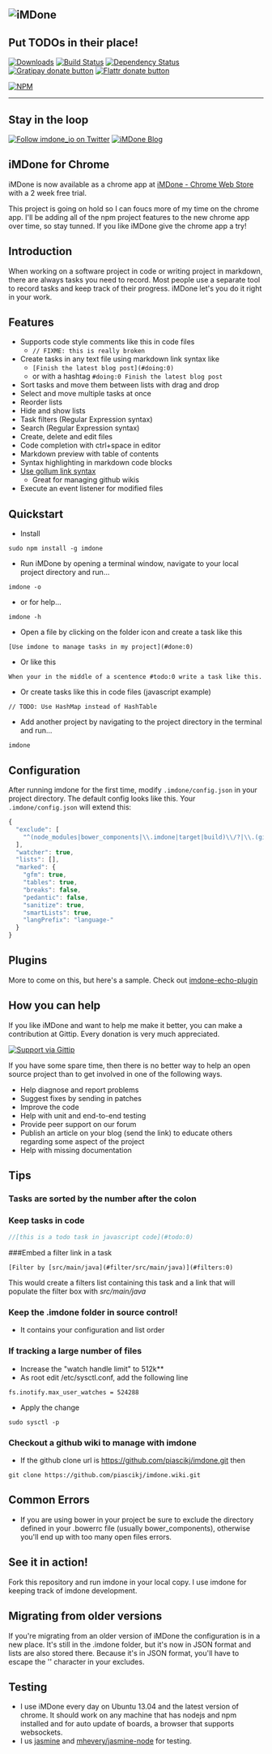 ![iMDone](https://raw.githubusercontent.com/piascikj/imdone/master/docs/logo.png)  
----

Put TODOs in their place!
----
[![Downloads](http://img.shields.io/npm/dm/imdone.svg?style=flat)](https://nodei.co/npm/imdone/)
[![Build Status](http://img.shields.io/travis/piascikj/imdone.svg?style=flat)](https://travis-ci.org/piascikj/imdone)
[![Dependency Status](http://img.shields.io/david/piascikj/imdone.svg?style=flat)](https://david-dm.org/piascikj/imdone)
[![Gratipay donate button](http://img.shields.io/gratipay/piascikj.svg?style=flat)](https://www.gratipay.com/piascikj/ "Donate weekly to this project using Gratipay")
[![Flattr donate button](http://img.shields.io/badge/flattr-donate-yellow.svg?style=flat)](http://flattr.com/thing/1286067/iMDone "Donate monthly to this project using Flattr")

[![NPM](https://nodei.co/npm/imdone.png)](https://nodei.co/npm/imdone/)

----

Stay in the loop
----
[![Follow imdone_io on Twitter](http://img.shields.io/badge/twitter-imdone__io-blue.svg?style=flat)](https://twitter.com/intent/user?screen_name=imdone_io)
[![iMDone Blog](http://img.shields.io/badge/blog-read-blue.svg?style=flat)](http://blog.imdone.io)  

iMDone for Chrome
----
iMDone is now available as a chrome app at [iMDone - Chrome Web Store](https://chrome.google.com/webstore/detail/imdone/kchfkmdhgpibgidhdllkbgfnpmefdldl) with a 2 week free trial.

This project is going on hold so I can foucs more of my time on the chrome app.  I'll be adding all of the npm project features to the new chrome app over time, so stay tunned.  If you like iMDone give the chrome app a try!


Introduction
----
When working on a software project in code or writing project in markdown, there are always tasks you need to record.
Most people use a separate tool to record tasks and keep track of their progress.  iMDone let's you do it right in your work.

Features
----
- Supports code style comments like this in code files
  - `// FIXME: this is really broken`
- Create tasks in any text file using markdown link syntax like
  - `[Finish the latest blog post](#doing:0)`
  - or with a hashtag `#doing:0 Finish the latest blog post`
- Sort tasks and move them between lists with drag and drop
- Select and move multiple tasks at once
- Reorder lists
- Hide and show lists
- Task filters (Regular Expression syntax) 
- Search (Regular Expression syntax)
- Create, delete and edit files
- Code completion with ctrl+space in editor
- Markdown preview with table of contents
- Syntax highlighting in markdown code blocks 
- [Use gollum link syntax](https://github.com/gollum/gollum/wiki#page-links)
  - Great for managing github wikis
- Execute an event listener for modified files

Quickstart
----
- Install
```
sudo npm install -g imdone
```
- Run iMDone by opening a terminal window, navigate to your local project directory and run...
```
imdone -o
```
- or for help...
```
imdone -h
```
- Open a file by clicking on the folder icon and create a task like this
```
[Use imdone to manage tasks in my project](#done:0)
```
- Or like this
```
When your in the middle of a scentence #todo:0 write a task like this.
```
- Or create tasks like this in code files (javascript example)
```
// TODO: Use HashMap instead of HashTable
```
- Add another project by navigating to the project directory in the terminal and run...
```
imdone
```

Configuration
----
After running imdone for the first time, modify `.imdone/config.json` in your project directory.  The default config looks like this.  Your `.imdone/config.json` will extend this:
```javascript
{
  "exclude": [
    "^(node_modules|bower_components|\\.imdone|target|build)\\/?|\\.(git|svn)|\\~$|\\.(jpg|png|gif|swp|ttf|otf)$"
  ],
  "watcher": true,
  "lists": [],
  "marked": {
    "gfm": true,
    "tables": true,
    "breaks": false,
    "pedantic": false,
    "sanitize": true,
    "smartLists": true,
    "langPrefix": "language-"
  }
}
```

Plugins
----
More to come on this, but here's a sample.
Check out [imdone-echo-plugin](https://www.npmjs.org/package/imdone-echo-plugin)

How you can help
----
If you like iMDone and want to help me make it better, you can make a contribution at Gittip.  Every donation is very much appreciated.  

[![Support via Gittip](https://rawgithub.com/twolfson/gittip-badge/0.1.0/dist/gittip.png)](https://www.gittip.com/piascikj/)

If you have some spare time, then there is no better way to help an open source project than to get involved in one of the following ways.

- Help diagnose and report problems
- Suggest fixes by sending in patches
- Improve the code
- Help with unit and end-to-end testing
- Provide peer support on our forum
- Publish an article on your blog (send the link) to educate others regarding some aspect of the project
- Help with missing documentation

Tips
----
### Tasks are sorted by the number after the colon
### Keep tasks in code  
```javascript
//[this is a todo task in javascript code](#todo:0)
```

###Embed a filter link in a task
```
[Filter by [src/main/java](#filter/src/main/java)](#filters:0)
```  
This would create a filters list containing this task and a link that will populate the filter box with *src/main/java*

### Keep the .imdone folder in source control!
- It contains your configuration and list order

### If tracking a large number of files
  - Increase the "watch handle limit" to 512k**
  - As root edit /etc/sysctl.conf, add the following line
```
fs.inotify.max_user_watches = 524288
```
  - Apply the change
```
sudo sysctl -p
```

### Checkout a github wiki to manage with imdone
  - If the github clone url is https://github.com/piascikj/imdone.git then
```
git clone https://github.com/piascikj/imdone.wiki.git
```

Common Errors
----
- If you are using bower in your project be sure to exclude the directory defined in your .bowerrc file (usually bower_components), otherwise you'll end up with too many open files errors.

See it in action!
----
Fork this repository and run imdone in your local copy.  I use imdone for keeping track of imdone development.

Migrating from older versions
----
If you're migrating from an older version of iMDone the configuration is in a new place.  It's still in the .imdone 
folder, but it's now in JSON format and lists are also stored there.
Because it's in JSON format, you'll have to escape the '\' character in your excludes.

Testing
----
- I use iMDone every day on Ubuntu 13.04 and the latest version of chrome.  It should work on any machine that has nodejs and npm installed and for auto update of boards, a browser that supports websockets.
- I us [jasmine](http://pivotal.github.io/jasmine/) and [mhevery/jasmine-node](https://github.com/mhevery/jasmine-node) for testing.
